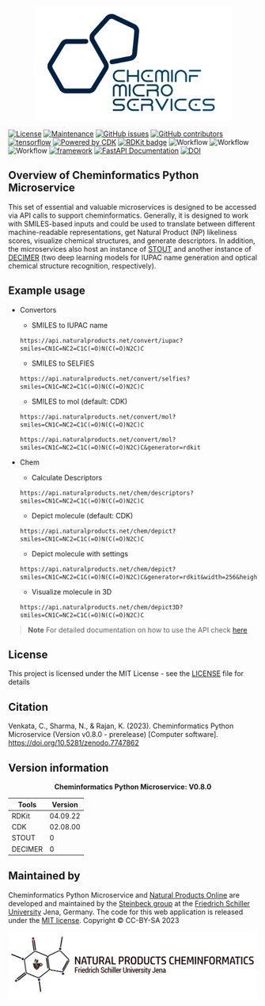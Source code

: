<p align="center"><a href="https://api.naturalproducts.net/" target="_blank"><img src="/public/img/logo.png" width="400" alt="CMS Logo"></a></p>

[![License](https://img.shields.io/badge/License-MIT%202.0-blue.svg)](https://opensource.org/licenses/MIT)
[![Maintenance](https://img.shields.io/badge/Maintained%3F-yes-blue.svg)](https://GitHub.com/Steinbeck-Lab/cheminformatics-python-microservice/graphs/commit-activity)
[![GitHub issues](https://img.shields.io/github/issues/Steinbeck-Lab/cheminformatics-python-microservice.svg)](https://GitHub.com/Steinbeck-Lab/cheminformatics-python-microservice/issues/)
[![GitHub contributors](https://img.shields.io/github/contributors/Steinbeck-Lab/cheminformatics-python-microservice.svg)](https://GitHub.com/Steinbeck-Lab/cheminformatics-python-microservice/graphs/contributors/)
[![tensorflow](https://img.shields.io/badge/TensorFlow-2.10.1-FF6F00.svg?style=flat&logo=tensorflow)](https://www.tensorflow.org)
[![Powered by CDK](https://img.shields.io/badge/Powered%20by-CDK-blue.svg?style=flat&logo=chem)](https://cdk.github.io)
[![RDKit badge](https://img.shields.io/badge/Powered%20by-RDKit-3838ff.svg?logo=data:image/png;base64,iVBORw0KGgoAAAANSUhEUgAAABAAAAAQBAMAAADt3eJSAAAABGdBTUEAALGPC/xhBQAAACBjSFJNAAB6JgAAgIQAAPoAAACA6AAAdTAAAOpgAAA6mAAAF3CculE8AAAAFVBMVEXc3NwUFP8UPP9kZP+MjP+0tP////9ZXZotAAAAAXRSTlMAQObYZgAAAAFiS0dEBmFmuH0AAAAHdElNRQfmAwsPGi+MyC9RAAAAQElEQVQI12NgQABGQUEBMENISUkRLKBsbGwEEhIyBgJFsICLC0iIUdnExcUZwnANQWfApKCK4doRBsKtQFgKAQC5Ww1JEHSEkAAAACV0RVh0ZGF0ZTpjcmVhdGUAMjAyMi0wMy0xMVQxNToyNjo0NyswMDowMDzr2J4AAAAldEVYdGRhdGU6bW9kaWZ5ADIwMjItMDMtMTFUMTU6MjY6NDcrMDA6MDBNtmAiAAAAAElFTkSuQmCC)](https://www.rdkit.org/)
![Workflow](https://github.com/Steinbeck-Lab/cheminformatics-python-microservice/actions/workflows/dev-build.yml/badge.svg)
![Workflow](https://github.com/Steinbeck-Lab/cheminformatics-python-microservice/actions/workflows/prod-build.yml/badge.svg)
![Workflow](https://github.com/Steinbeck-Lab/cheminformatics-python-microservice/actions/workflows/release-please.yml/badge.svg)
[![framework](https://img.shields.io/badge/Framework-FastAPI-blue?style)](https://fastapi.tiangolo.com/)
[![FastAPI Documentation](https://img.shields.io/badge/docs-fastapi-blue)](https://api.naturalproducts.net/docs#/)
[![DOI](https://zenodo.org/badge/DOI/10.5281/zenodo.7747862.svg)](https://doi.org/10.5281/zenodo.7747862)
## Overview of Cheminformatics Python Microservice

This set of essential and valuable microservices is designed to be accessed via API calls to support cheminformatics. Generally, it is designed to work with SMILES-based inputs and could be used to translate between different machine-readable representations, get Natural Product (NP) likeliness scores, visualize chemical structures, and generate descriptors. In addition, the microservices also host an instance of [STOUT](https://github.com/Kohulan/Smiles-TO-iUpac-Translator) and another instance of [DECIMER](https://github.com/Kohulan/DECIMER-Image_Transformer) (two deep learning models for IUPAC name generation and optical chemical structure recognition, respectively).

## Example usage 

- Convertors

  - SMILES to IUPAC name
  ```fastapi
  https://api.naturalproducts.net/convert/iupac?smiles=CN1C=NC2=C1C(=O)N(C(=O)N2C)C
  ```
  - SMILES to SELFIES
  ```fastapi
  https://api.naturalproducts.net/convert/selfies?smiles=CN1C=NC2=C1C(=O)N(C(=O)N2C)C
  ```
  - SMILES to mol (default: CDK)
  ```fastapi
  https://api.naturalproducts.net/convert/mol?smiles=CN1C=NC2=C1C(=O)N(C(=O)N2C)C
  ```
  ```fastapi
  https://api.naturalproducts.net/convert/mol?smiles=CN1C=NC2=C1C(=O)N(C(=O)N2C)C&generator=rdkit
  ```

- Chem

  - Calculate Descriptors
  ```fastapi
  https://api.naturalproducts.net/chem/descriptors?smiles=CN1C=NC2=C1C(=O)N(C(=O)N2C)C
  ```
  - Depict molecule (default: CDK)
  ```fastapi
  https://api.naturalproducts.net/chem/depict?smiles=CN1C=NC2=C1C(=O)N(C(=O)N2C)C
  ```
  - Depict molecule with settings
  ```fastapi
  https://api.naturalproducts.net/chem/depict?smiles=CN1C=NC2=C1C(=O)N(C(=O)N2C)C&generator=rdkit&width=256&height=256&rotate=75
  ```
  - Visualize molecule in 3D
  ```fastapi
  https://api.naturalproducts.net/chem/depict3D?smiles=CN1C=NC2=C1C(=O)N(C(=O)N2C)C
  ```

> **Note**
> For detailed documentation on how to use the API check [here](https://api.naturalproducts.net/docs#/)

## License

This project is licensed under the MIT License - see the [LICENSE](https://github.com/Steinbeck-Lab/cheminformatics-python-microservice/blob/dev-kohulan/LICENSE) file for details

## Citation

Venkata, C., Sharma, N., & Rajan, K. (2023). Cheminformatics Python Microservice (Version v0.8.0 - prerelease) [Computer software]. https://doi.org/10.5281/zenodo.7747862

## Version information
<p align="center">
  <b>Cheminformatics Python Microservice: V0.8.0</b>
</p>

<p align="center">
  
| Tools      | Version   |
|------------|-----------|
| RDKit      | 04.09.22  |
| CDK        | 02.08.00  |
| STOUT      | 0         |
| DECIMER    | 0         |
  
</p>



## Maintained by

Cheminformatics Python Microservice and [Natural Products Online](https://naturalproducts.net) are developed and maintained by the [Steinbeck group](https://cheminf.uni-jena.de) at the [Friedrich Schiller University](https://www.uni-jena.de/en/) Jena, Germany. 
The code for this web application is released under the [MIT license](https://opensource.org/licenses/MIT). Copyright © CC-BY-SA 2023
<p align="center"><a href="https://cheminf.uni-jena.de/" target="_blank"><img src="https://github.com/Kohulan/DECIMER-Image-to-SMILES/blob/master/assets/CheminfGit.png" width="800" alt="cheminf Logo"></a></p>
